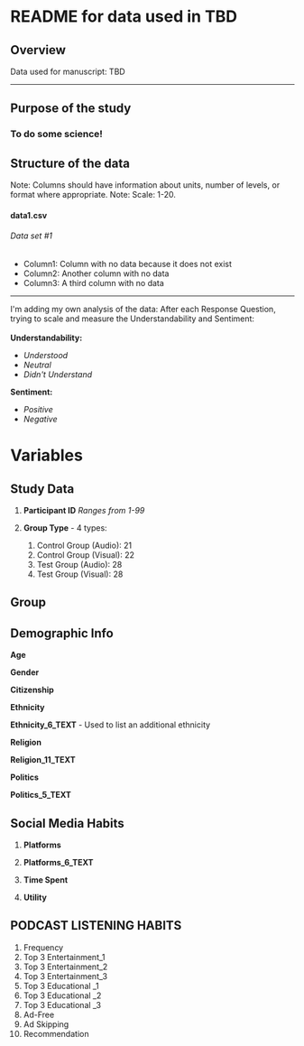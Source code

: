 # README for data used in TBD

## Overview 
Data used for manuscript: TBD 

***

## Purpose of the study 
### To do some science! 


## Structure of the data
Note: Columns should have information about units, number of levels, or format where appropriate.
Note: Scale: 1-20. 
#### data1.csv
###### Data set #1
* Column1: Column with no data because it does not exist
* Column2: Another column with no data
* Column3: A third column with no data

***

I'm adding my own analysis of the data: 
After each Response Question, trying to scale and measure the Understandability and Sentiment:
<br><br>
**Understandability:**
* _Understood_
* _Neutral_
* _Didn't Understand_

**Sentiment:**
* _Positive_ 
* _Negative_

# **Variables**

## Study Data

1. **Participant ID**
    _Ranges from 1-99_

1. **Group Type** - 4 types:
    1. Control Group (Audio): 21
    1. Control Group (Visual): 22
    1. Test Group (Audio): 28
    1. Test Group (Visual): 28

## **Group**

## Demographic Info

**Age**

**Gender**

**Citizenship**

**Ethnicity** 

**Ethnicity_6_TEXT** - Used to list an additional ethnicity

**Religion**

**Religion_11_TEXT**

**Politics**

**Politics_5_TEXT**

## Social Media Habits			

1. **Platforms**

1. **Platforms_6_TEXT**

1. **Time Spent**

1. **Utility**

## PODCAST LISTENING HABITS

1. Frequency
1. Top 3 Entertainment_1
1. Top 3 Entertainment_2
1. Top 3 Entertainment_3
1. Top 3 Educational _1
1. Top 3 Educational _2
1. Top 3 Educational _3
1. Ad-Free
1. Ad Skipping 
1. Recommendation






